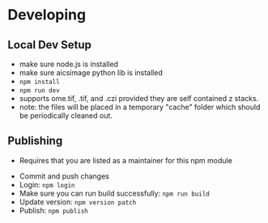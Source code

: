 # Developing

## Local Dev Setup

- make sure node.js is installed
- make sure aicsimage python lib is installed
- `npm install`
- `npm run dev`
- supports ome.tif, .tif, and .czi provided they are self contained z stacks.
- note: the files will be placed in a temporary "cache" folder which should be periodically cleaned out.


## Publishing
* Requires that you are listed as a maintainer for this npm module

- Commit and push changes
- Login: `npm login`
- Make sure you can run build successfully: `npm run build`
- Update version: `npm version patch`
- Publish: `npm publish`
